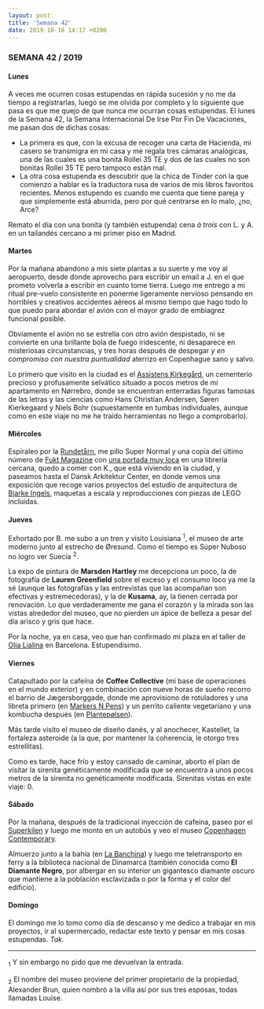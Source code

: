 ```yaml
---
layout: post
title: 'Semana 42'
date: 2019-10-18 14:17 +0200
---
```


### SEMANA 42 / 2019

#### Lunes


A veces me ocurren cosas estupendas en rápida sucesión y no me da tiempo a registrarlas, luego se me olvida por completo y lo siguiente que pasa es que me quejo de que nunca me ocurran cosas estupendas. El lunes de la Semana 42, la Semana Internacional De Irse Por Fin De Vacaciones, me pasan dos de dichas cosas: 

<!-- more -->

* La primera es que, con la excusa de recoger una carta de Hacienda, mi casero se transmigra en mi casa  y me regala tres cámaras analógicas, una de las cuales es una bonita Rollei 35 TE y dos de las cuales no son bonitas Rollei 35 TE pero tampoco están mal.
* La otra cosa estupenda es descubrir que la chica de Tinder con la que comienzo a hablar es la traductora rusa de varios de mis libros favoritos recientes. Menos estupendo es cuando me cuenta que tiene pareja y que simplemente está aburrida, pero por qué centrarse en lo malo, ¿no, Arce?  

Remato el día con una bonita (y también estupenda) cena <em>à trois</em> con L. y A. en un tailandés cercano a mi primer piso en Madrid.

#### Martes

Por la mañana abandono a mis siete plantas a su suerte y me voy al aeropuerto,
desde donde aprovecho para escribir un email a J. en el que prometo volverla a
escribir en cuanto tome tierra. Luego me entrego a mi ritual pre-vuelo
consistente en ponerme ligeramente nervioso pensando en horribles y creativos
accidentes aéreos al mismo tiempo que hago todo lo que puedo para abordar el
avión con el mayor grado de embiagrez funcional posible.
    
Obviamente el avión no se estrella con otro avión despistado, ni se convierte
en una brillante bola de fuego iridescente, ni desaparece en misteriosas
circunstancias, y tres horas después de despegar <em>y en compromiso con nuestra
puntualidad</em> aterrizo en Copenhague sano y salvo. 

Lo primero que visito en la ciudad es el <a href="https://en.wikipedia.org/wiki/Assistens_Cemetery_(Copenhagen)">Assistens
Kirkegård</a>, un cementerio precioso y profusamente selvático situado a pocos
metros de mi apartamento en Nørrebro, donde se encuentran enterradas figuras
famosas de las letras y las ciencias como Hans Christian Andersen, Søren
Kierkegaard y Niels Bohr (supuestamente en tumbas individuales, aunque como en
este viaje no me he traído herramientas no llego a comprobarlo).

#### Miércoles

Espiraleo por la <a href="https://en.wikipedia.org/wiki/Rundetaarn">Rundetårn</a>, me pillo Super Normal y una copia del último número de <a href="https://www.fuktmagazine.com">Fukt Magazine</a> con <a href="https://www.instagram.com/p/B2W2X3wiV97">una portada muy loca</a> en una librería cercana, quedo a comer con K., que está viviendo en la ciudad, y paseamos hasta el Dansk Arkitektur Center, en donde vemos una exposición que recoge varios proyectos del estudio de arquitectura de <a href="https://big.dk">Bjarke Ingels</a>, maquetas a escala y reproducciones con piezas de LEGO incluidas.

#### Jueves

Exhortado por B. me subo a un tren y visito Louisiana <sup>1</sup>, el museo de arte moderno junto al estrecho de Øresund. Como el tiempo es Súper Nuboso no logro ver Suecia <sup>2</sup>.

La expo de pintura de **Marsden Hartley** me decepciona un poco, la de
fotografía de **Lauren Greenfield** sobre el exceso y el consumo loco ya me la
sé (aunque las fotografías y las entrevistas que las acompañan son efectivas
    y estremecedoras), y la de **Kusama**, ay, la tienen cerrada por renovación. Lo
que verdaderamente me gana el corazón y la mirada son las vistas alrededor del
museo, que no pierden un ápice de belleza a pesar del día arisco y gris que
hace.

Por la noche, ya en casa, veo que han confirmado mi plaza en el taller de <a href="http://art.teleportacia.org">Olia
Lialina</a> en Barcelona. Estupendísimo.

#### Viernes

Catapultado por la cafeína de **Coffee Collective** (mi base de operaciones en el mundo exterior) y en combinación con nueve horas de sueño recorro el barrio de Jægersborggade, donde me aprovisiono de rotuladores y una
libreta primero (en <a href="https://www.markersnpens.dk">Markers N Pens</a>) y un perrito caliente vegetariano y una kombucha después (en <a href="https://www.plantepolsen.dk">Plantepølsen</a>).

Más tarde visito el museo de diseño danés, y al anochecer, Kastellet, la fortaleza asteroide (a la que, por mantener la coherencia, le otorgo tres estrellitas).

Como es tarde, hace frío y estoy cansado de caminar, aborto el plan de visitar la sirenita genéticamente modificada que se encuentra a unos pocos metros de la sirenita no genéticamente modificada. Sirenitas vistas en este viaje: 0.

#### Sábado

Por la mañana, después de la tradicional inyección de cafeína, paseo por el <a href="https://en.wikipedia.org/wiki/Superkilen">Superkilen</a> y luego me monto en un autobús y veo el museo <a href="https://copenhagencontemporary.org/en">Copenhagen Contemporary</a>.

Almuerzo junto a la bahía (en <a href="https://www.labanchina.dk">La Banchina</a>) y luego me teletransporto en ferry a la biblioteca nacional de Dinamarca (también conocida como **El Diamante Negro**, por albergar en su interior un gigantesco diamante oscuro que mantiene a la población esclavizada o por la forma y el color del edificio).

#### Domingo

El domingo me lo tomo como día de descanso y me dedico a trabajar en mis
proyectos, ir al supermercado, redactar este texto y pensar en mis cosas
estupendas. <em>Tak</em>.

---

<div class="Footnotes">
<p><sub>1</sub> Y sin embargo no pido que me devuelvan la entrada.</p> 
<p><sub>2</sub> El nombre del museo proviene del primer propietario de la propiedad, Alexander Brun, quien nombró a la villa así por sus tres esposas, todas llamadas Louise.</p> 
</div>
